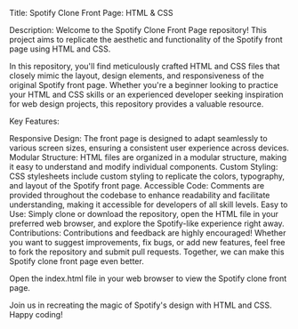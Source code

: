 
Title: Spotify Clone Front Page: HTML & CSS

Description:
Welcome to the Spotify Clone Front Page repository! This project aims to replicate the aesthetic and functionality of the Spotify front page using HTML and CSS.

In this repository, you'll find meticulously crafted HTML and CSS files that closely mimic the layout, design elements, and responsiveness of the original Spotify front page. Whether you're a beginner looking to practice your HTML and CSS skills or an experienced developer seeking inspiration for web design projects, this repository provides a valuable resource.

Key Features:

Responsive Design: The front page is designed to adapt seamlessly to various screen sizes, ensuring a consistent user experience across devices.
Modular Structure: HTML files are organized in a modular structure, making it easy to understand and modify individual components.
Custom Styling: CSS stylesheets include custom styling to replicate the colors, typography, and layout of the Spotify front page.
Accessible Code: Comments are provided throughout the codebase to enhance readability and facilitate understanding, making it accessible for developers of all skill levels.
Easy to Use: Simply clone or download the repository, open the HTML file in your preferred web browser, and explore the Spotify-like experience right away.
Contributions:
Contributions and feedback are highly encouraged! Whether you want to suggest improvements, fix bugs, or add new features, feel free to fork the repository and submit pull requests. Together, we can make this Spotify clone front page even better.

Open the index.html file in your web browser to view the Spotify clone front page.

Join us in recreating the magic of Spotify's design with HTML and CSS. Happy coding!
